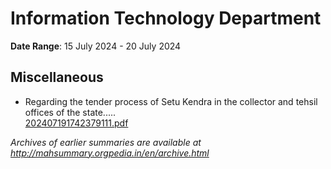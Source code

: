 # Information Technology Department

**Date Range**: 15 July 2024 - 20 July 2024


## Miscellaneous
- Regarding the tender process of Setu Kendra in the collector and tehsil offices of the state.....\
  [202407191742379111.pdf](https://gr.maharashtra.gov.in/Site/Upload/Government%20Resolutions/English/202407191742379111.pdf)


*Archives of earlier summaries are available at http://mahsummary.orgpedia.in/en/archive.html*